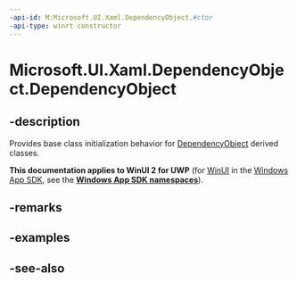 ```yaml
---
-api-id: M:Microsoft.UI.Xaml.DependencyObject.#ctor
-api-type: winrt constructor
---
```


<!-- Method syntax
protected DependencyObject()
-->

# Microsoft.UI.Xaml.DependencyObject.DependencyObject

## -description
Provides base class initialization behavior for [DependencyObject](dependencyobject.md) derived classes.

**This documentation applies to WinUI 2 for UWP** (for [WinUI](/windows/apps/winui/winui3/) in the [Windows App SDK](/windows/apps/windows-app-sdk/), see the **[Windows App SDK namespaces](/windows/windows-app-sdk/api/winrt/)**).

## -remarks

## -examples

## -see-also
